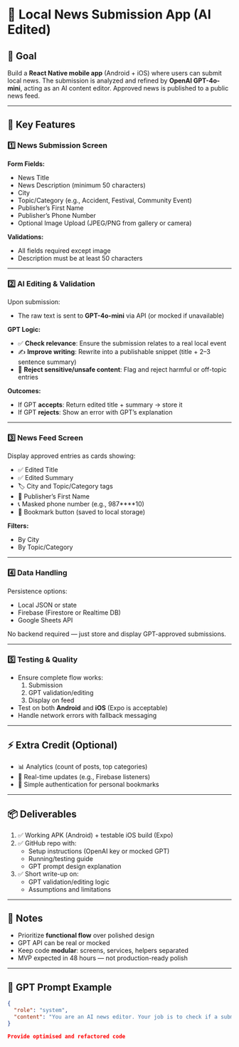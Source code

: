 # 📰 Local News Submission App (AI Edited)

## 🎯 Goal

Build a **React Native mobile app** (Android + iOS) where users can submit local news. The submission is analyzed and refined by **OpenAI GPT-4o-mini**, acting as an AI content editor. Approved news is published to a public news feed.

---

## 📌 Key Features

### 1️⃣ News Submission Screen

**Form Fields:**
- News Title
- News Description (minimum 50 characters)
- City
- Topic/Category (e.g., Accident, Festival, Community Event)
- Publisher’s First Name
- Publisher’s Phone Number
- Optional Image Upload (JPEG/PNG from gallery or camera)

**Validations:**
- All fields required except image
- Description must be at least 50 characters

---

### 2️⃣ AI Editing & Validation

Upon submission:
- The raw text is sent to **GPT-4o-mini** via API (or mocked if unavailable)

**GPT Logic:**
- ✅ **Check relevance**: Ensure the submission relates to a real local event
- ✍️ **Improve writing**: Rewrite into a publishable snippet (title + 2–3 sentence summary)
- 🚫 **Reject sensitive/unsafe content**: Flag and reject harmful or off-topic entries

**Outcomes:**
- If GPT **accepts**: Return edited title + summary → store it
- If GPT **rejects**: Show an error with GPT’s explanation

---

### 3️⃣ News Feed Screen

Display approved entries as cards showing:
- ✅ Edited Title
- ✅ Edited Summary
- 🏷️ City and Topic/Category tags
- 👤 Publisher’s First Name
- 📞 Masked phone number (e.g., 987****10)
- 🔖 Bookmark button (saved to local storage)

**Filters:**
- By City
- By Topic/Category

---

### 4️⃣ Data Handling

Persistence options:
- Local JSON or state
- Firebase (Firestore or Realtime DB)
- Google Sheets API

No backend required — just store and display GPT-approved submissions.

---

### 5️⃣ Testing & Quality

- Ensure complete flow works:
  1. Submission
  2. GPT validation/editing
  3. Display on feed
- Test on both **Android** and **iOS** (Expo is acceptable)
- Handle network errors with fallback messaging

---

## ⚡ Extra Credit (Optional)

- 📊 Analytics (count of posts, top categories)
- 🔄 Real-time updates (e.g., Firebase listeners)
- 👤 Simple authentication for personal bookmarks

---

## 📦 Deliverables

1. ✅ Working APK (Android) + testable iOS build (Expo)
2. ✅ GitHub repo with:
   - Setup instructions (OpenAI key or mocked GPT)
   - Running/testing guide
   - GPT prompt design explanation
3. ✅ Short write-up on:
   - GPT validation/editing logic
   - Assumptions and limitations

---

## 🔹 Notes

- Prioritize **functional flow** over polished design
- GPT API can be real or mocked
- Keep code **modular**: screens, services, helpers separated
- MVP expected in 48 hours — not production-ready polish

---

## 🧠 GPT Prompt Example

```json
{
  "role": "system",
  "content": "You are an AI news editor. Your job is to check if a submitted story is relevant local news. If appropriate, rewrite it into a clean title and a short summary. If spam or inappropriate, return a rejection reason."
}

Provide optimised and refactored code